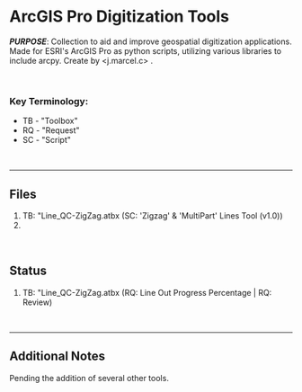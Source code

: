 # ArcGIS Pro Digitization Tools

***PURPOSE***: Collection to aid and improve geospatial digitization applications. Made for ESRI's ArcGIS Pro as python scripts, utilizing various libraries to include arcpy. Create by <j.marcel.c> .


&nbsp;
&nbsp;
&nbsp;

### Key Terminology:
*   TB - "Toolbox"
*   RQ - "Request"
*   SC - "Script"



&nbsp;
&nbsp;
&nbsp;

---
## Files

1.   TB: "Line_QC-ZigZag.atbx  (SC: 'Zigzag' & 'MultiPart'  Lines Tool (v1.0))
2.   


&nbsp;
&nbsp;
&nbsp;
## Status

1. TB: "Line_QC-ZigZag.atbx  (RQ: Line Out Progress Percentage | RQ: Review)



&nbsp;
&nbsp;
&nbsp;

---
## Additional Notes

Pending the addition of several other tools.
